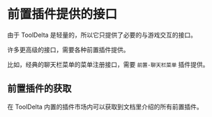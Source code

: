 # 前置插件提供的接口

由于 ToolDelta 是轻量的，所以它只提供了必要的与游戏交互的接口。

许多更高级的接口，需要各种前置插件提供。

比如，经典的聊天栏菜单的菜单注册接口，需要 `前置-聊天栏菜单` 插件提供。

## 前置插件的获取
在 ToolDelta 内置的插件市场内可以获取到文档里介绍的所有前置插件。